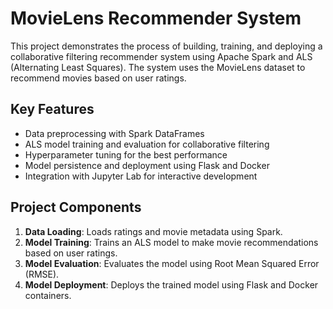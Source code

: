 # MovieLens Recommender System

This project demonstrates the process of building, training, and deploying a collaborative filtering recommender system using Apache Spark and ALS (Alternating Least Squares). The system uses the MovieLens dataset to recommend movies based on user ratings.

## Key Features

- Data preprocessing with Spark DataFrames
- ALS model training and evaluation for collaborative filtering
- Hyperparameter tuning for the best performance
- Model persistence and deployment using Flask and Docker
- Integration with Jupyter Lab for interactive development

## Project Components

1. **Data Loading**: Loads ratings and movie metadata using Spark.
2. **Model Training**: Trains an ALS model to make movie recommendations based on user ratings.
3. **Model Evaluation**: Evaluates the model using Root Mean Squared Error (RMSE).
4. **Model Deployment**: Deploys the trained model using Flask and Docker containers.

